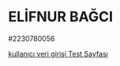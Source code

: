 # ELİFNUR BAĞCI
#2230780056

[kullanıcı veri girişi ](https://elofnorx.github.io/kullaniciadi.html)
[Test Sayfası](https://elofnorx.github.io/text.html)
